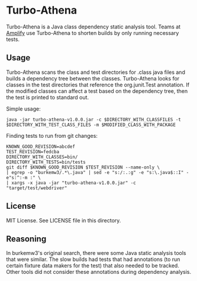Turbo-Athena
============

Turbo-Athena is a Java class dependency static analysis tool. Teams at [Amplify](https://github.com/amplify-education) use Turbo-Athena to shorten builds by only running necessary tests.

Usage
-----

Turbo-Athena scans the class and test directories for .class java files and builds a dependency tree between the classes. Turbo-Athena looks for classes in the test directories that reference the org.junit.Test annotation. If the modified classes can affect a test based on the dependency tree, then the test is printed to standard out.

Simple usage:

    java -jar turbo-athena-v1.0.0.jar -c $DIRECTORY_WITH_CLASSFILES -t $DIRECTORY_WITH_TEST_CLASS_FILES -m $MODIFIED_CLASS_WITH_PACKAGE

Finding tests to run from git changes:

    KNOWN_GOOD_REVISION=abcdef
    TEST_REVISION=fedcba
    DIRECTORY_WITH_CLASSES=bin/
    DIRECTORY_WITH_TESTS=bin/tests
    git diff $KNOWN_GOOD_REVISION $TEST_REVISION --name-only \
    | egrep -o "burkemw3/.*\.java" | sed -e "s:/:.:g" -e "s:\.java$::I" -e"s:^:-m :" \
    | xargs -x java -jar "turbo-athena-v1.0.0.jar" -c "target/test/webdriver"

License
-------

MIT License. See LICENSE file in this directory.

Reasoning
---------

In burkemw3's original search, there were some Java static analysis tools that were similar. The slow builds had tests that had annotations (to run certain fixture data makers for the test) that also needed to be tracked. Other tools did not consider these annotations during dependency analysis.
